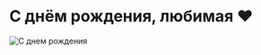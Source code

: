 <!DOCTYPE html>
<html lang="ru">
<head>
  <meta charset="UTF-8">
  <title>С днём рождения!</title>
</head>
<body>
  <h1>С днём рождения, любимая ❤️</h1>
</body>
</html>
<img src="[IMG_9349 — копия.png](https://github.com/DrewBatr/DrewBatr.github.io/blob/main/IMG_9349%20%E2%80%94%20%D0%BA%D0%BE%D0%BF%D0%B8%D1%8F.png)" alt="С днем рождения">
</body>
</html>
